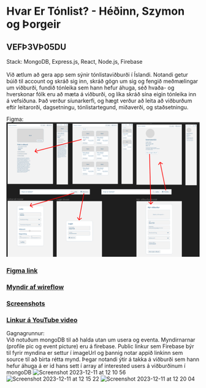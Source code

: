 # Hvar Er Tónlist? - Héðinn, Szymon og Þorgeir
## VEFÞ3VÞ05DU
Stack: MongoDB, Express.js, React, Node.js, Firebase <br> <br>
Við ætlum að gera app sem sýnir tónlistaviðburði í Íslandi. Notandi getur búið til account og skráð sig inn, skráð gögn um sig og fengið meðmælingar um viðburði, fundið tónleika sem hann hefur áhuga, séð hvaða- og hverskonar fólk eru að mæta á viðburði, og líka skráð sína eigin tónleika inn á vefsíðuna. Það verður síunarkerfi, og hægt verður að leita að viðburðum eftir leitarorði, dagsetningu, tónlistartegund, miðaverði, og staðsetningu.

Figma:
![alt text](https://github.com/SHTh-App23/HvarErTonlist/blob/main/Myndir/Screenshot%20(4).png) 

### [Figma link](https://www.figma.com/file/hmLHLiqnaKfYWJ4Ctm8CTS/HvarErTonlist?type=design&node-id=0%3A1&mode=design&t=2xE4WipAldwKl2Tm-1) <br>
### [Myndir af wireflow](wireflow.md) <br>
### [Screenshots](screenshots.md) <br>
### [Linkur á YouTube video](https://youtu.be/lGtoa6gp_d0) <br>

Gagnagrunnur: <br>
Við notuðum mongoDB til að halda utan um usera og eventa. Myndirnarnar (profile pic og event picture) eru á firebase. Public linkur sem Firebase býr til fyrir myndina er settur í imageUrl og þannig notar appið linkinn sem source til að birta rétta mynd. Þegar notandi ýtir á takka á viðburði sem hann hefur áhuga á er id hans sett í array af interested users á viðburðinum í mongoDB 
<img width="696" alt="Screenshot 2023-12-11 at 12 10 56" src="https://github.com/SHTh-App23/HvarErTonlist/assets/89400863/605d1f5d-e900-41dd-a5b2-379df8ccfdbe">
<img width="954" alt="Screenshot 2023-12-11 at 12 15 22" src="https://github.com/SHTh-App23/HvarErTonlist/assets/89400863/cdfa4bd2-b7db-4b58-b20b-0341e3d9be70">
<img width="837" alt="Screenshot 2023-12-11 at 12 20 04" src="https://github.com/SHTh-App23/HvarErTonlist/assets/89400863/5f84354b-267a-4c01-8dbc-7bdb87cd7959">
